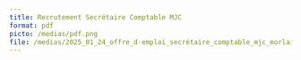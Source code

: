 ```yaml
---
title: Recrutement Secrétaire Comptable MJC
format: pdf
picto: /medias/pdf.png
file: /medias/2025_01_24_offre_d-emploi_secrétaire_comptable_mjc_morlaix.pdf
---
```

